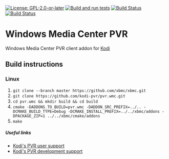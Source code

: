 [![License: GPL-2.0-or-later](https://img.shields.io/badge/License-GPL%20v2+-blue.svg)](LICENSE.md)
[![Build and run tests](https://github.com/kodi-pvr/pvr.wmc/actions/workflows/build.yml/badge.svg?branch=Omega)](https://github.com/kodi-pvr/pvr.wmc/actions/workflows/build.yml)
[![Build Status](https://dev.azure.com/teamkodi/kodi-pvr/_apis/build/status/kodi-pvr.pvr.wmc?branchName=Omega)](https://dev.azure.com/teamkodi/kodi-pvr/_build/latest?definitionId=67&branchName=Omega)
[![Build Status](https://jenkins.kodi.tv/view/Addons/job/kodi-pvr/job/pvr.wmc/job/Omega/badge/icon)](https://jenkins.kodi.tv/blue/organizations/jenkins/kodi-pvr%2Fpvr.wmc/branches/)

# Windows Media Center PVR
Windows Media Center PVR client addon for [Kodi](https://kodi.tv)

## Build instructions

### Linux

1. `git clone --branch master https://github.com/xbmc/xbmc.git`
2. `git clone https://github.com/kodi-pvr/pvr.wmc.git`
3. `cd pvr.wmc && mkdir build && cd build`
4. `cmake -DADDONS_TO_BUILD=pvr.wmc -DADDON_SRC_PREFIX=../.. -DCMAKE_BUILD_TYPE=Debug -DCMAKE_INSTALL_PREFIX=../../xbmc/addons -DPACKAGE_ZIP=1 ../../xbmc/cmake/addons`
5. `make`

##### Useful links

* [Kodi's PVR user support](https://forum.kodi.tv/forumdisplay.php?fid=167)
* [Kodi's PVR development support](https://forum.kodi.tv/forumdisplay.php?fid=136)
